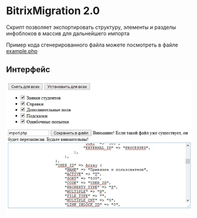 BitrixMigration 2.0
===============
Скрипт позволяет экспортировать структуру, элементы и разделы инфоблоков в массив для дальнейшего импорта

Пример кода сгенерированного файла можете посмотреть в файле [example.php](example.php)

## Интерфейс
![Interface](interface.jpg "Интерфейс")


